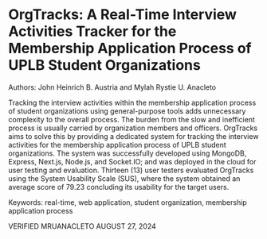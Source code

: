 # OrgTracks: A Real-Time Interview Activities Tracker for the Membership Application Process of UPLB Student Organizations
Authors: John Heinrich B. Austria and Mylah Rystie U. Anacleto

Tracking the interview activities within the membership application process of student organizations using general-purpose tools adds unnecessary complexity to the overall process. The burden from the slow and inefficient process is usually carried by organization members and officers. OrgTracks aims to solve this by providing a dedicated system for tracking the interview activities for the membership application process of UPLB student organizations. The system was successfully developed using MongoDB, Express, Next.js, Node.js, and Socket.IO; and was deployed in the cloud for user testing and evaluation. Thirteen (13) user testers evaluated OrgTracks using the System Usability Scale (SUS), where the system obtained an average score of 79.23 concluding its usability for the target users.

Keywords: real-time, web application, student organization, membership application process

VERIFIED MRUANACLETO AUGUST 27, 2024
